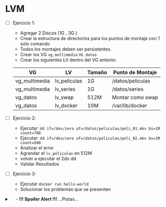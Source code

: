 # LVM

- [ ] Ejercicio 1:
    - Agregar 2 Discos (1G ,  3G  )
    -  Crear la estructura de directorios para los puntos de montaje con 1 solo comando
    - Todos los montajes deben ser persistentes.
    - Crear los VG `vg_multimedia` `VG_datos`
    - Crear los siguientes LV dentro del VG anterior.

    | VG | LV | Tamaño | Punto de Montaje |
    | --- | --- | --- | --- |
    | vg_multimedia | lv_peliculas | 1G | /datos/peliculas |
    | vg_multimedia | lv_series | 1G | /datos/series |
    | vg_datos | lv_swap | 512M | Montar como swap |
    | vg_datos | lv_docker | 10M | /var/lib/docker |


- [ ] Ejercicio 2:
    - Ejecutar: `dd if=/dev/zero of=/datos/peliculas/peli_01.mkv bs=1M count=700`
    - Ejecutar: `dd if=/dev/zero of=/datos/peliculas/peli_02.mkv bs=1M count=500`
    - Analizar el error
    - Agrandar el `lv_peliculas` en 512M
    - volver a ejecutar el 2do dd
    - Validar Resultados

- [ ] Ejercicio 3:
    - Ejecutar `docker run hello-world` 
    - Solucionar los problemas que se presenten 


<details>
    <summary>&emsp; <Mostrar/Ocultar> - <b>!!! Spoiler Alert !!!</b>  ...Pistas...</summary>
    <div>
        Los siguientes Archivos y Comandos están relacionados con la resolución de los Ejercicios:
        <ul style="padding-left: 20px; font-style: italic;">
            <li>Archivos: `/dev/zero`, `/proc/swaps`, `/etc/fstab`</li>
            <li>Comandos: `fdisk`, `lvcreate`, `pvcreate`, `vgcreate`</li>
            <li>Comandos: `sudo`, `ls`, `dd`, `docker`</li>
            <li>Comandos: `du`, `df`, `lsblk`, `usermod`</li>
            <li>Comandos: `systemctl`, `mkdir`, `mkfs`, `mkswap`</li>
            <li>Comandos: `swapon`, `free`, `mount`, `partprobe`</li>
            <li>Comandos: `tee`, `journalctl`</li>
        </ul>
        Siempre es preferible la ejecución de un comando, por sobre la Modificacion manual de un archivo.
    </div>
</details>

